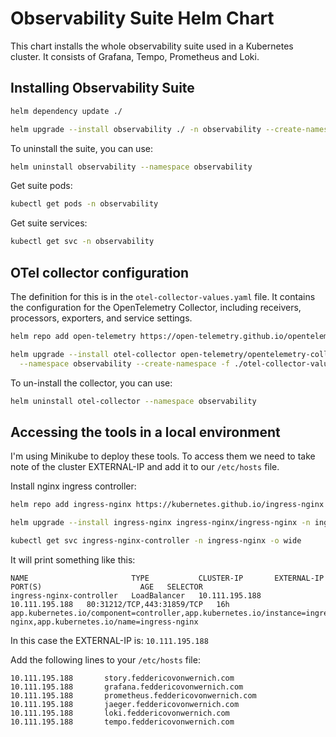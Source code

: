 # Observability Suite Helm Chart

This chart installs the whole observability suite used in a Kubernetes cluster.
It consists of Grafana, Tempo, Prometheus and Loki.

## Installing Observability Suite

```bash
helm dependency update ./
```

```bash
helm upgrade --install observability ./ -n observability --create-namespace
```

To uninstall the suite, you can use:

```bash
helm uninstall observability --namespace observability
```

Get suite pods:
```bash
kubectl get pods -n observability
```

Get suite services:
```bash
kubectl get svc -n observability
```

## OTel collector configuration

The definition for this is in the `otel-collector-values.yaml` file. It contains the configuration for the OpenTelemetry
Collector, including receivers, processors, exporters, and service settings.

```bash
helm repo add open-telemetry https://open-telemetry.github.io/opentelemetry-helm-charts && helm repo update
```

```bash
helm upgrade --install otel-collector open-telemetry/opentelemetry-collector \
  --namespace observability --create-namespace -f ./otel-collector-values.yaml
```

To un-install the collector, you can use:

```bash
helm uninstall otel-collector --namespace observability
```

## Accessing the tools in a local environment

I'm using Minikube to deploy these tools. To access them we need to take note of the cluster EXTERNAL-IP and add it to our `/etc/hosts` file.

Install nginx ingress controller:

```bash
helm repo add ingress-nginx https://kubernetes.github.io/ingress-nginx && helm repo update
```
```bash
helm upgrade --install ingress-nginx ingress-nginx/ingress-nginx -n ingress-nginx --create-namespace
```

```bash
kubectl get svc ingress-nginx-controller -n ingress-nginx -o wide
```

It will print something like this:
```
NAME                       TYPE           CLUSTER-IP       EXTERNAL-IP      PORT(S)                      AGE   SELECTOR
ingress-nginx-controller   LoadBalancer   10.111.195.188   10.111.195.188   80:31212/TCP,443:31859/TCP   16h   app.kubernetes.io/component=controller,app.kubernetes.io/instance=ingress-nginx,app.kubernetes.io/name=ingress-nginx
```

In this case the EXTERNAL-IP is: `10.111.195.188`

Add the following lines to your `/etc/hosts` file:
```
10.111.195.188       story.feddericovonwernich.com
10.111.195.188       grafana.feddericovonwernich.com
10.111.195.188       prometheus.feddericovonwernich.com
10.111.195.188       jaeger.feddericovonwernich.com
10.111.195.188       loki.feddericovonwernich.com
10.111.195.188       tempo.feddericovonwernich.com
```